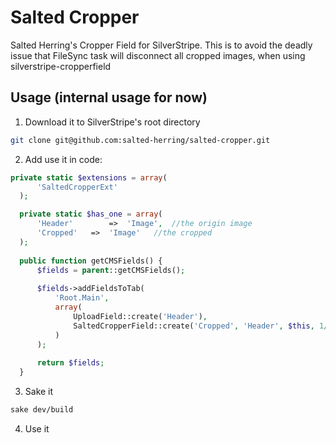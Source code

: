 # Salted Cropper
Salted Herring's Cropper Field for SilverStripe. This is to avoid the deadly issue that FileSync task will disconnect all cropped images, when using silverstripe-cropperfield

## Usage (internal usage for now)
1. Download it to SilverStripe's root directory

  ```sh
  git clone git@github.com:salted-herring/salted-cropper.git
  ```
  
2. Add use it in code:

  ```php
  private static $extensions = array(
		'SaltedCropperExt'
	);

	private static $has_one = array(
		'Header'		=>	'Image',  //the origin image
		'Cropped'	=>	'Image'   //the cropped
	);
	
	public function getCMSFields() {
		$fields = parent::getCMSFields();
		
		$fields->addFieldsToTab(
			'Root.Main',
			array(
				UploadField::create('Header'),
				SaltedCropperField::create('Cropped', 'Header', $this, 1/1)
			)
		);
		
		return $fields;
	}
  ```
3. Sake it

  ```sh
  sake dev/build
  ```

4. Use it
